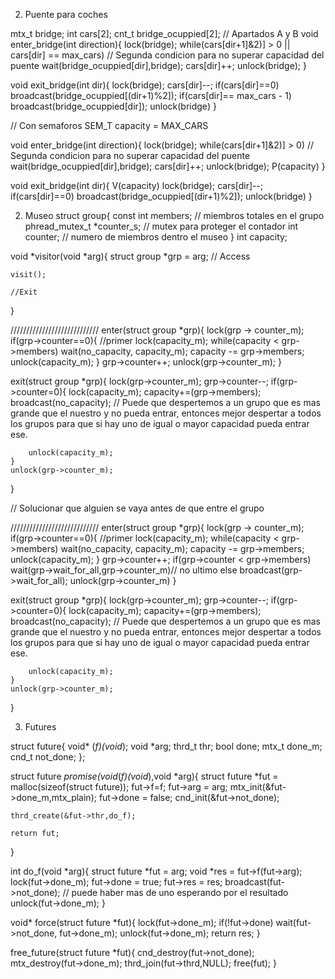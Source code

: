 2. Puente para coches

mtx_t bridge;
int cars[2];
cnt_t bridge_ocuppied[2];
// Apartados A y B
void enter_bridge(int direction){
    lock(bridge);
    while(cars[dir+1]&2)] > 0 || cars[dir] == max_cars) // Segunda condicion    para no superar capacidad del puente
        wait(bridge_ocuppied[dir],bridge);
    cars[dir]++;
    unlock(bridge);
}


void exit_bridge(int dir){
    lock(bridge);
    cars[dir]--;
    if(cars[dir]==0) broadcast(bridge_ocuppied[(dir+1)%2]);
    if(cars[dir]== max_cars - 1) broadcast(bridge_ocuppied[dir]);
    unlock(bridge)
}


// Con semaforos
SEM_T capacity = MAX_CARS

void enter_bridge(int direction){
    lock(bridge);
    while(cars[dir+1]&2)] > 0) // Segunda condicion    para no superar capacidad del puente
        wait(bridge_ocuppied[dir],bridge);
    cars[dir]++;
    unlock(bridge);
    P(capacity)
}


void exit_bridge(int dir){
    V(capacity)
    lock(bridge);
    cars[dir]--;
    if(cars[dir]==0) broadcast(bridge_ocuppied[(dir+1)%2]);
    unlock(bridge)
}



2. Museo
struct group{
    const int members; // miembros totales en el grupo
    phread_mutex_t *counter_s; // mutex para proteger el contador
    int counter; // numero de miembros dentro el museo
}
int capacity;

void *visitor(void *arg){
    struct group *grp = arg;
    // Access

    visit();

    //Exit
}

////////////////////////////
enter(struct group *grp){
    lock(grp -> counter_m);
    if(grp->counter==0){ //primer
        lock(capacity_m);
        while(capacity < grp->members) wait(no_capacity, capacity_m);
        capacity -= grp->members;
        unlock(capacity_m);
    }
    grp->counter++;
    unlock(grp->counter_m);
}

exit(struct group *grp){
    lock(grp->counter_m);
    grp->counter--;
    if(grp->counter=0){
        lock(capacity_m);
        capacity+=(grp->members);
        broadcast(no_capacity); // Puede que despertemos a un grupo que es mas grande que el nuestro y no pueda entrar, entonces mejor despertar a todos los grupos para que si hay uno de igual o mayor capacidad pueda entrar ese.

        unlock(capacity_m);
    }
    unlock(grp->counter_m);
}



// Solucionar que alguien se vaya antes de que entre el grupo




////////////////////////////
enter(struct group *grp){
    lock(grp -> counter_m);
    if(grp->counter==0){ //primer
        lock(capacity_m);
        while(capacity < grp->members) wait(no_capacity, capacity_m);
        capacity -= grp->members;
        unlock(capacity_m);
    }
    grp->counter++;
    if(grp->counter < grp->members) wait(grp->wait_for_all,grp->counter_m)// no ultimo
    else broadcast(grp->wait_for_all);
    unlock(grp->counter_m)
}

exit(struct group *grp){
    lock(grp->counter_m);
    grp->counter--;
    if(grp->counter=0){
        lock(capacity_m);
        capacity+=(grp->members);
        broadcast(no_capacity); // Puede que despertemos a un grupo que es mas grande que el nuestro y no pueda entrar, entonces mejor despertar a todos los grupos para que si hay uno de igual o mayor capacidad pueda entrar ese.

        unlock(capacity_m);
    }
    unlock(grp->counter_m);
}


3. Futures

struct future{
    void* (*f)(void*);
    void *arg;
    thrd_t thr;
    bool done;
    mtx_t done_m;
    cnd_t not_done;
};

struct future *promise(void*(*f)(void*),void *arg){
    struct future *fut = malloc(sizeof(struct future));
    fut->f=f; fut->arg = arg;
    mtx_init(&fut->done_m,mtx_plain);
    fut->done = false;
    cnd_init(&fut->not_done);


    thrd_create(&fut->thr,do_f);

    return fut;


}

int do_f(void *arg){
    struct future *fut = arg;
    void *res = fut->f(fut->arg);
    lock(fut->done_m);
    fut->done = true;
    fut->res = res;
    broadcast(fut->not_done); // puede haber mas de uno esperando por el resultado
    unlock(fut->done_m);
}

void* force(struct future *fut){
    lock(fut->done_m);
    if(!fut->done) wait(fut->not_done, fut->done_m);
    unlock(fut->done_m);
    return res;
}


free_future(struct future *fut){
    cnd_destroy(fut->not_done);
    mtx_destroy(fut->done_m);
    thrd_join(fut->thrd,NULL);
    free(fut);
}
